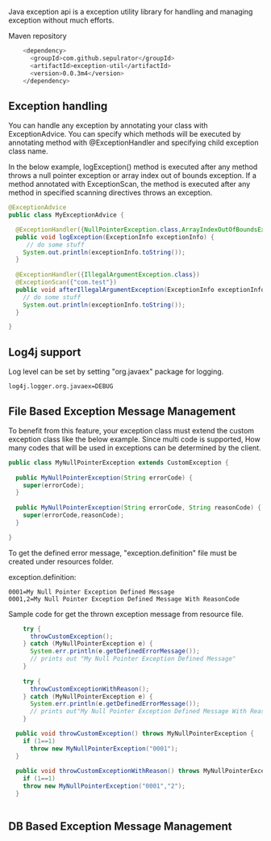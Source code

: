 Java exception api is a exception utility library for handling and managing exception without much efforts. 

Maven repository
```sh
    <dependency>
      <groupId>com.github.sepulrator</groupId>
      <artifactId>exception-util</artifactId>
      <version>0.0.3m4</version>
    </dependency>
```

## Exception handling
You can handle any exception by annotating your class with ExceptionAdvice. You can specify which methods will be executed by annotating method with @ExceptionHandler and specifying child exception class name. 

In the below example, logException() method is executed after any method throws a null pointer exception or array index out of bounds exception. 
If a method annotated with ExceptionScan, the method is executed after any method in specified scanning directives throws an exception.

```java
@ExceptionAdvice
public class MyExceptionAdvice {

  @ExceptionHandler({NullPointerException.class,ArrayIndexOutOfBoundsException.class})
  public void logException(ExceptionInfo exceptionInfo) {
     // do some stuff
    System.out.println(exceptionInfo.toString());
  }
  
  @ExceptionHandler({IllegalArgumentException.class})
  @ExceptionScan({"com.test"})
  public void afterIllegalArgumentException(ExceptionInfo exceptionInfo) {
    // do some stuff
    System.out.println(exceptionInfo.toString());
  }

}
```
## Log4j support
Log level can be set by setting "org.javaex" package for logging. 
```
log4j.logger.org.javaex=DEBUG
```

## File Based Exception Message Management
To benefit from this feature, your exception class must extend the custom exception class like the below example. 
Since multi code is supported, How many codes that will be used in exceptions can be determined by the client. 
```java
public class MyNullPointerException extends CustomException {
  
  public MyNullPointerException(String errorCode) {
    super(errorCode);
  }
  
  public MyNullPointerException(String errorCode, String reasonCode) {
    super(errorCode,reasonCode);
  }

}
```
To get the defined error message, "exception.definition" file must be created under resources folder. 

exception.definition:
```
0001=My Null Pointer Exception Defined Message
0001,2=My Null Pointer Exception Defined Message With ReasonCode
```

Sample code for get the thrown exception message from resource file.
```java
    try {
      throwCustomException();
    } catch (MyNullPointerException e) {
      System.err.println(e.getDefinedErrorMessage());
      // prints out "My Null Pointer Exception Defined Message"
    }
    
    try {
      throwCustomExceptionWithReason();
    } catch (MyNullPointerException e) {
      System.err.println(e.getDefinedErrorMessage());
      // prints out"My Null Pointer Exception Defined Message With ReasonCode"
    }

  public void throwCustomException() throws MyNullPointerException {
    if (1==1)
      throw new MyNullPointerException("0001");
  }
  
  public void throwCustomExceptionWithReason() throws MyNullPointerException {
    if (1==1)
    throw new MyNullPointerException("0001","2");
  }
  
```  
  

## DB Based Exception Message Management


